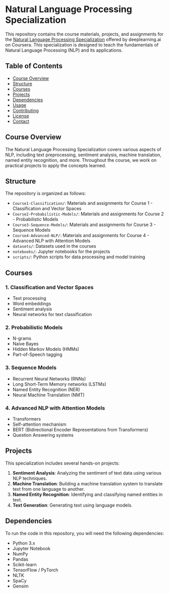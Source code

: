 # Natural Language Processing Specialization

This repository contains the course materials, projects, and assignments for the [Natural Language Processing Specialization](https://www.coursera.org/specializations/natural-language-processing) offered by deeplearning.ai on Coursera. This specialization is designed to teach the fundamentals of Natural Language Processing (NLP) and its applications.

## Table of Contents
- [Course Overview](#course-overview)
- [Structure](#structure)
- [Courses](#courses)
- [Projects](#projects)
- [Dependencies](#dependencies)
- [Usage](#usage)
- [Contributing](#contributing)
- [License](#license)
- [Contact](#contact)

## Course Overview
The Natural Language Processing Specialization covers various aspects of NLP, including text preprocessing, sentiment analysis, machine translation, named entity recognition, and more. Throughout the course, we work on practical projects to apply the concepts learned.

## Structure
The repository is organized as follows:
- `Course1-Classification/`: Materials and assignments for Course 1 - Classification and Vector Spaces
- `Course2-Probabilistic-Models/`: Materials and assignments for Course 2 - Probabilistic Models
- `Course3-Sequence-Models/`: Materials and assignments for Course 3 - Sequence Models
- `Course4-Advanced-NLP/`: Materials and assignments for Course 4 - Advanced NLP with Attention Models
- `datasets/`: Datasets used in the courses
- `notebooks/`: Jupyter notebooks for the projects
- `scripts/`: Python scripts for data processing and model training

## Courses

### 1. Classification and Vector Spaces
- Text processing
- Word embeddings
- Sentiment analysis
- Neural networks for text classification

### 2. Probabilistic Models
- N-grams
- Naive Bayes
- Hidden Markov Models (HMMs)
- Part-of-Speech tagging

### 3. Sequence Models
- Recurrent Neural Networks (RNNs)
- Long Short-Term Memory networks (LSTMs)
- Named Entity Recognition (NER)
- Neural Machine Translation (NMT)

### 4. Advanced NLP with Attention Models
- Transformers
- Self-attention mechanism
- BERT (Bidirectional Encoder Representations from Transformers)
- Question Answering systems

## Projects
This specialization includes several hands-on projects:
1. **Sentiment Analysis**: Analyzing the sentiment of text data using various NLP techniques.
2. **Machine Translation**: Building a machine translation system to translate text from one language to another.
3. **Named Entity Recognition**: Identifying and classifying named entities in text.
4. **Text Generation**: Generating text using language models.

## Dependencies
To run the code in this repository, you will need the following dependencies:
- Python 3.x
- Jupyter Notebook
- NumPy
- Pandas
- Scikit-learn
- TensorFlow / PyTorch
- NLTK
- SpaCy
- Gensim

